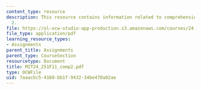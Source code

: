 ```yaml
---
content_type: resource
description: This resource contains information related to comprehension exercise
  2.
file: https://ol-ocw-studio-app-production.s3.amazonaws.com/courses/24-251-introduction-to-philosophy-of-language-fall-2011/7aaacbc54160bb1f943234be470a02ae_MIT24_251F11_comp2.pdf
file_type: application/pdf
learning_resource_types:
- Assignments
parent_title: Assignments
parent_type: CourseSection
resourcetype: Document
title: MIT24_251F11_comp2.pdf
type: OCWFile
uid: 7aaacbc5-4160-bb1f-9432-34be470a02ae
---
```

